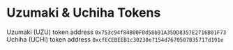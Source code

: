 # Uzumaki & Uchiha Tokens

Uzumaki (UZU) token address `0x753c94f84B00F0d58b91A35DD8357E2716B01F73`
Uchiha (UCHI) token address `0xcfECEBEEB1c30230e7154d7670507B35717d191e`